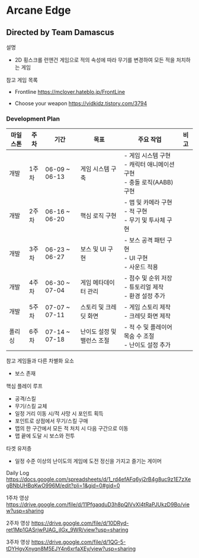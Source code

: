 # Arcane Edge   
## Directed by Team Damascus

설명
- 2D 횡스크롤 런앤건 게임으로 적의 속성에 따라 무기를 변경하여 모든 적을 처치하는 게임

참고 게임 목록
- Frontline
https://mclover.hateblo.jp/FrontLine

- Choose your weapon
https://vidkidz.tistory.com/3794

### Development Plan

| 마일스톤 | 주차 | 기간 | 목표 | 주요 작업 | 비고 |
|----------|------|-------|-------|------------|------|
| 개발 | 1주차 | 06-09 ~ 06-13 | 게임 시스템 구축 | - 게임 시스템 구현 <br>- 캐릭터 애니메이션 구현 <br>- 충돌 로직(AABB) 구현  |  |
| 개발 | 2주차 | 06-16 ~ 06-20 | 핵심 로직 구현 | - 맵 및 카메라 구현 <br>- 적 구현 <br>- 무기 및 투사체 구현|  |
| 개발 | 3주차 | 06-23 ~ 06-27 | 보스 및 UI 구현 | - 보스 공격 패턴 구현 <br>- UI 구현  <br>- 사운드 적용|  |
| 개발 | 4주차 | 06-30 ~ 07-04 | 게임 메타데이터 관리 | - 점수 및 순위 저장 <br> - 튜토리얼 제작 <br> - 환경 설정 추가  |  |
| 개발 | 5주차 | 07-07 ~ 07-11 | 스토리 및 크레딧 화면 | - 게임 스토리 제작 <br> - 크레딧 화면 제작 |  |
| 폴리싱 | 6주차 | 07-14 ~ 07-18 | 난이도 설정 및 밸런스 조절 | - 적 수 및 플레이어 목숨 수 조절 <br> - 난이도 설정 추가 |  |

참고 게임들과 다른 차별화 요소
- 보스 존재

핵심 플레이 루프
- 공격/스킬
- 무기/스킬 교체
- 일정 거리 이동 시/적 사망 시 포인트 획득
- 포인트로 상점에서 무기/스킬 구매
- 맵의 한 구간에서 모든 적 처치 시 다음 구간으로 이동
- 맵 끝에 도달 시 보스와 전투

타겟 유저층
- 일정 수준 이상의 난이도의 게임에 도전 정신을 가지고 즐기는 게이머
  
Daily Log 
https://docs.google.com/spreadsheets/d/1_rd4efAFq6yj2rB4g8uc9z1E7zXegBNbUHBqKwO996M/edit?pli=1&gid=0#gid=0

1주차 영상
https://drive.google.com/file/d/11PfgaqduD3h8pQlVvXl4tRaPJUkzD9Bo/view?usp=sharing

2주차 영상
https://drive.google.com/file/d/10DRyd-ret1Mp1GASrjwPJAG_jIGx_9WR/view?usp=sharing

3주차 영상
https://drive.google.com/file/d/1QG-5-tDYHgvXnyqn8M5EJY4n6xrfaXEy/view?usp=sharing
